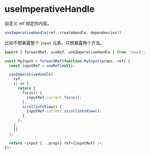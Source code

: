 # useImperativeHandle

自定义 ref 绑定的内容。

```js
useImperativeHandle(ref, createHandle, dependencies?)
```

比如不想暴露整个 `input` 元素，只想暴露两个方法。

```js
import { forwardRef, useRef, useImperativeHandle } from 'react';

const MyInput = forwardRef(function MyInput(props, ref) {
  const inputRef = useRef(null);

  useImperativeHandle(
    ref,
    () => {
      return {
        focus() {
          inputRef.current.focus();
        },
        scrollIntoView() {
          inputRef.current.scrollIntoView();
        },
      };
    },
    []
  );

  return <input {...props} ref={inputRef} />;
});
```
